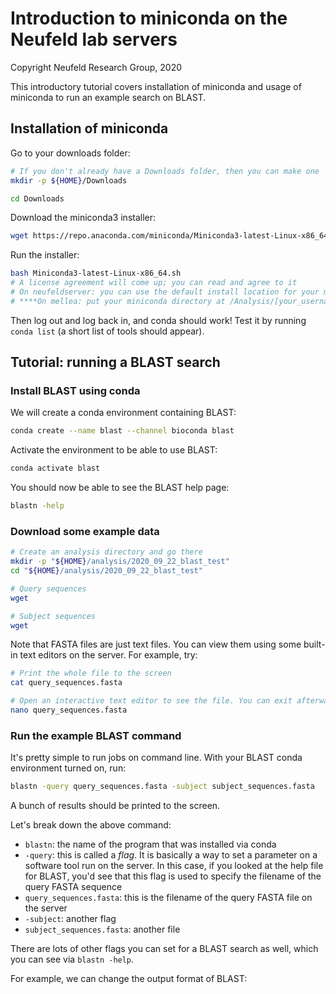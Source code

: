 # Introduction to miniconda on the Neufeld lab servers
Copyright Neufeld Research Group, 2020

This introductory tutorial covers installation of miniconda and usage of miniconda to run an example search on BLAST.

## Installation of miniconda
Go to your downloads folder:
```bash
# If you don't already have a Downloads folder, then you can make one
mkdir -p ${HOME}/Downloads

cd Downloads
```

Download the miniconda3 installer:
```bash
wget https://repo.anaconda.com/miniconda/Miniconda3-latest-Linux-x86_64.sh
```

Run the installer:
```bash
bash Miniconda3-latest-Linux-x86_64.sh
# A license agreement will come up; you can read and agree to it
# On neufeldserver: you can use the default install location for your miniconda directory
# ****On mellea: put your miniconda directory at /Analysis/[your_username]/miniconda3
```
Then log out and log back in, and conda should work! Test it by running `conda list` (a short list of tools should appear).


## Tutorial: running a BLAST search

### Install BLAST using conda
We will create a conda environment containing BLAST:
```bash
conda create --name blast --channel bioconda blast
```

Activate the environment to be able to use BLAST:
```bash
conda activate blast
```

You should now be able to see the BLAST help page:
```bash
blastn -help
```

### Download some example data

```bash
# Create an analysis directory and go there
mkdir -p "${HOME}/analysis/2020_09_22_blast_test"
cd "${HOME}/analysis/2020_09_22_blast_test"

# Query sequences
wget 

# Subject sequences
wget 
```

Note that FASTA files are just text files. You can view them using some built-in text editors on the server. For example, try:
```bash
# Print the whole file to the screen
cat query_sequences.fasta

# Open an interactive text editor to see the file. You can exit afterwards by pressing control + x.
nano query_sequences.fasta
```

### Run the example BLAST command

It's pretty simple to run jobs on command line. With your BLAST conda environment turned on, run:
```bash
blastn -query query_sequences.fasta -subject subject_sequences.fasta
```
A bunch of results should be printed to the screen.


Let's break down the above command:
- `blastn`: the name of the program that was installed via conda
- `-query`: this is called a *flag*. It is basically a way to set a parameter on a software tool run on the server. In this case, if you looked at the help file for BLAST, you'd see that this flag is used to specify the filename of the query FASTA sequence
- `query_sequences.fasta`: this is the filename of the query FASTA file on the server
- `-subject`: another flag
- `subject_sequences.fasta`: another file

There are lots of other flags you can set for a BLAST search as well, which you can see via `blastn -help`.

For example, we can change the output format of BLAST:
```bash


```
